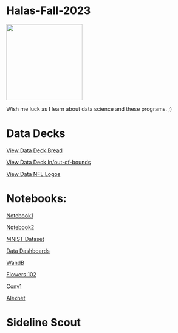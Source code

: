 # Halas-Fall-2023
<img src=https://miro.medium.com/v2/resize:fit:993/1*mgXvzNcwfpnBawI6XTkVRg.png width=200>

Wish me luck as I learn about data science and these programs. ;)




# Data Decks
[View Data Deck Bread](https://docs.google.com/presentation/d/1sMXj07iPq1_dG3vWpH3LzSyr1xFLEq5_JuAzxyavpx4/edit?usp=sharing)

[View Data Deck In/out-of-bounds](https://docs.google.com/presentation/d/1s-3XwArqzks6DPu_DDcLldfSc8wgA9nYkfS7Ku21uXY/edit?usp=sharing)

[View Data NFL Logos](https://docs.google.com/presentation/d/1PhuS5iEJmCqOx9QaCsvElX8WftURC5hgbk_xcYEoyqA/edit?usp=sharing)

# Notebooks:

[Notebook1](https://colab.research.google.com/drive/10W-q3ZJMBU-pClhYmIpqCUTw5RI7Q9li?usp=sharing)

[Notebook2](https://colab.research.google.com/drive/1YepukYor05NHx0koqzhNEaPMTDpjI-Sa?usp=sharing)

[MNIST Dataset](https://colab.research.google.com/drive/1NTT8UfoaV13p-rqkohWqtzQ2p6ICR2li?usp=sharing)

[Data Dashboards](https://colab.research.google.com/drive/1haNqEs6KHLKlhedb9zDgmwAePYhGVNSJ?usp=sharing)

[WandB](https://colab.research.google.com/drive/1o-mkALwdwlz8h39gamrHPVd17wlzlUNs?usp=sharing)

[Flowers 102](https://colab.research.google.com/drive/1YQ2txm0h41gvxnD_iEU4wmReGZX9hdWA?usp=sharing)

[Conv1](https://colab.research.google.com/drive/1kf0i0P2gFtkuCm5zVO68VT8fP8ryN0Iq?usp=sharing)

[Alexnet](https://colab.research.google.com/drive/1onlVrce4bfYNpHOWysOa3PE4pv15vZo0?usp=sharing)

# Sideline Scout


